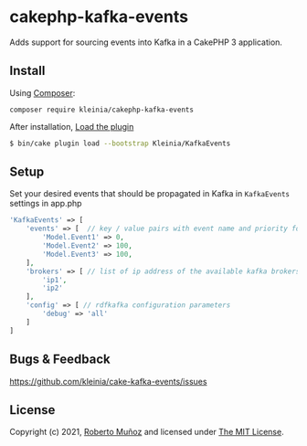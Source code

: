 # cakephp-kafka-events
Adds support for sourcing events into Kafka in a CakePHP 3 application.

## Install

Using [Composer][composer]:

```
composer require kleinia/cakephp-kafka-events
```

After installation, [Load the plugin](http://book.cakephp.org/3.0/en/plugins.html#loading-a-plugin)
```sh
$ bin/cake plugin load --bootstrap Kleinia/KafkaEvents
```

## Setup

Set your desired events that should be propagated in Kafka in `KafkaEvents` settings in app.php
```php
'KafkaEvents' => [
    'events' => [  // key / value pairs with event name and priority for each event
        'Model.Event1' => 0,
        'Model.Event2' => 100,
        'Model.Event3' => 100,
    ],
    'brokers' => [ // list of ip address of the available kafka brokers
        'ip1',
        'ip2'
    ],
    'config' => [ // rdfkafka configuration parameters
        'debug' => 'all'
    ]
]
```

## Bugs & Feedback

https://github.com/kleinia/cake-kafka-events/issues

## License

Copyright (c) 2021, [Roberto Muñoz][personal] and licensed under [The MIT License][mit].

[cakephp]:http://cakephp.org
[composer]:http://getcomposer.org
[mit]:http://www.opensource.org/licenses/mit-license.php
[personal]:https://github.com/kleinia
